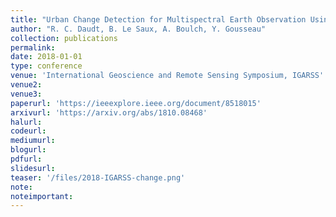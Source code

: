 ```yaml
---
title: "Urban Change Detection for Multispectral Earth Observation Using Convolutional Neural Networks"
author: "R. C. Daudt, B. Le Saux, A. Boulch, Y. Gousseau"
collection: publications
permalink:
date: 2018-01-01
type: conference
venue: 'International Geoscience and Remote Sensing Symposium, IGARSS'
venue2: 
venue3:
paperurl: 'https://ieeexplore.ieee.org/document/8518015'
arxivurl: 'https://arxiv.org/abs/1810.08468'
halurl: 
codeurl: 
mediumurl: 
blogurl: 
pdfurl: 
slidesurl: 
teaser: '/files/2018-IGARSS-change.png'
note:
noteimportant: 
---
```



